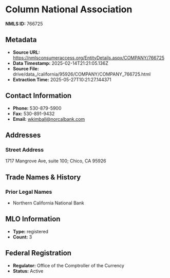 # Column National Association

**NMLS ID:** 766725

## Metadata
- **Source URL:** https://nmlsconsumeraccess.org/EntityDetails.aspx/COMPANY/766725
- **Data Timestamp:** 2025-02-14T21:21:05.136Z
- **Source File:** drive/data_/california/95926/COMPANY/COMPANY_766725.html
- **Extraction Time:** 2025-05-27T10:21:27.144371

## Contact Information
- **Phone:** 530-879-5900
- **Fax:** 530-891-9432
- **Email:** wkimball@norcalbank.com

## Addresses
### Street Address
1717 Mangrove Ave, suite 100; Chico, CA 95926

## Trade Names & History
### Prior Legal Names
- Northern California National Bank

## MLO Information
- **Type:** registered
- **Count:** 3

## Federal Registration
- **Regulator:** Office of the Comptroller of the Currency
- **Status:** Active
